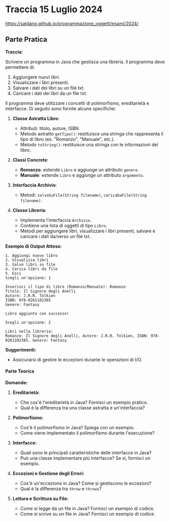 # Traccia 15 Luglio 2024

https://saldang.github.io/programmazione_oggetti/esami/2024/

## Parte Pratica

**Traccia:**

Scrivere un programma in Java che gestisca una libreria. Il programma deve permettere di:

1. Aggiungere nuovi libri.
2. Visualizzare i libri presenti.
3. Salvare i dati dei libri su un file txt.
4. Caricare i dati dei libri da un file txt.

Il programma deve utilizzare i concetti di polimorfismo, ereditarietà e interfacce. Di seguito sono fornite alcune specifiche:

1. **Classe Astratta Libro**:

   - Attributi: titolo, autore, ISBN.
   - Metodo astratto `getTipo()`: restituisce una stringa che rappresenta il tipo di libro (es. "Romanzo", "Manuale", etc.).
   - Metodo `toString()`: restituisce una stringa con le informazioni del libro.

2. **Classi Concrete**:

   - **Romanzo**: estende `Libro` e aggiunge un attributo `genere`.
   - **Manuale**: estende `Libro` e aggiunge un attributo `argomento`.

3. **Interfaccia Archivio**:

   - Metodi: `salvaSuFile(String filename)`, `caricaDaFile(String filename)`.

4. **Classe Libreria**:
   - Implementa l'interfaccia `Archivio`.
   - Contiene una lista di oggetti di tipo `Libro`.
   - Metodi per aggiungere libri, visualizzare i libri presenti, salvare e caricare i dati da/verso un file txt.

**Esempio di Output Atteso:**

```
1. Aggiungi nuovo libro
2. Visualizza libri
3. Salva libri su file
4. Carica libri da file
5. Esci
Scegli un'opzione: 1

Inserisci il tipo di libro (Romanzo/Manuale): Romanzo
Titolo: Il Signore degli Anelli
Autore: J.R.R. Tolkien
ISBN: 978-0261102385
Genere: Fantasy

Libro aggiunto con successo!

Scegli un'opzione: 2

Libri nella libreria:
Romanzo: Il Signore degli Anelli, Autore: J.R.R. Tolkien, ISBN: 978-0261102385, Genere: Fantasy
```

**Suggerimenti:**

- Assicurarsi di gestire le eccezioni durante le operazioni di I/O.

#### Parte Teorica

**Domande:**

1. **Ereditarietà:**

   - Che cos'è l'ereditarietà in Java? Fornisci un esempio pratico.
   - Qual è la differenza tra una classe astratta e un'interfaccia?

2. **Polimorfismo:**

   - Cos'è il polimorfismo in Java? Spiega con un esempio.
   - Come viene implementato il polimorfismo durante l'esecuzione?

3. **Interfacce:**

   - Quali sono le principali caratteristiche delle interfacce in Java?
   - Può una classe implementare più interfacce? Se sì, fornisci un esempio.

4. **Eccezioni e Gestione degli Errori:**

   - Cos'è un'eccezione in Java? Come si gestiscono le eccezioni?
   - Qual è la differenza tra `throw` e `throws`?

5. **Lettura e Scrittura su File:**
   - Come si legge da un file in Java? Fornisci un esempio di codice.
   - Come si scrive su un file in Java? Fornisci un esempio di codice.
